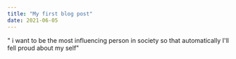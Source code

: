 ```yaml
---
title: "My first blog post"
date: 2021-06-05
---
```


" i want to be the most influencing person in society so that automatically I'll fell proud about my self"

